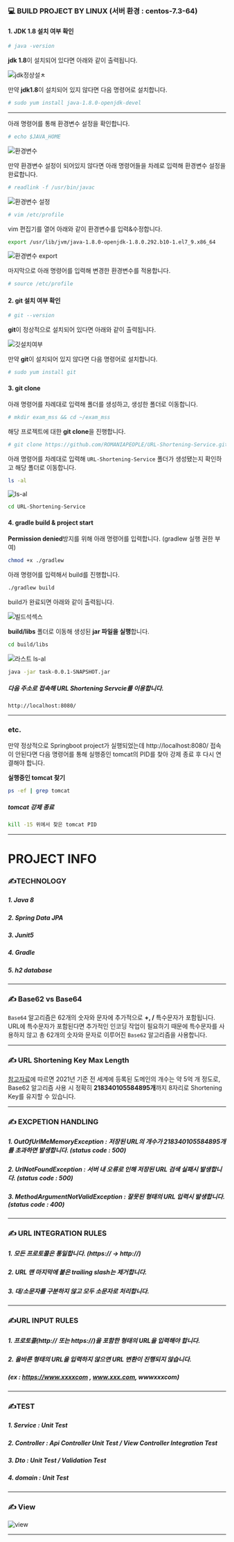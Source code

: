 ### 💻 BUILD PROJECT BY LINUX (서버 환경 : centos-7.3-64)

#### 1. JDK 1.8 설치 여부 확인

```bash
# java -version
```

**jdk 1.8**이 설치되어 있다면 아래와 같이 출력됩니다.

![jdk정상설ㅊ](https://user-images.githubusercontent.com/39195377/118615740-fd57dc00-b7fb-11eb-819e-e8e8340d24b3.PNG)

만약 **jdk1.8**이 설치되어 있지 않다면 다음 명령어로 설치합니다.

```bash
# sudo yum install java-1.8.0-openjdk-devel
```
-----

아래 명령어를 통해 환경변수 설정을 확인합니다.

```bash
# echo $JAVA_HOME
```

![환경변수](https://user-images.githubusercontent.com/39195377/118670553-aff66180-b831-11eb-934a-7dc5dd9ffb55.PNG)

만약 환경변수 설정이 되어있지 않다면 아래 명령어들을 차례로 입력해 환경변수 설정을 완료합니다.

```bash
# readlink -f /usr/bin/javac
```

![환경변수 설정](https://user-images.githubusercontent.com/39195377/118670552-aec53480-b831-11eb-88cb-149ba2d89bf2.PNG)

```bash
# vim /etc/profile
```

vim 편집기를 열어 아래와 같이 환경변수를 입력&수정합니다.

```bash
export /usr/lib/jvm/java-1.8.0-openjdk-1.8.0.292.b10-1.el7_9.x86_64
```

![환경변수 export](https://user-images.githubusercontent.com/39195377/118670557-aff66180-b831-11eb-9f99-055c3902d52b.PNG)

마지막으로 아래 명령어를 입력해 변경한 환경변수를 적용합니다.

```bash
# source /etc/profile
```




#### 2. git 설치 여부 확인

```bash
# git --version
```

**git**이 정상적으로 설치되어 있다면 아래와 같이 출력됩니다.

![깃설치여부](https://user-images.githubusercontent.com/39195377/118615744-fdf07280-b7fb-11eb-90b1-f8689069d60f.PNG)

만약 **git**이 설치되어 있지 않다면 다음 명령어로 설치합니다.

```bash
# sudo yum install git
```



#### 3. git clone

아래 명령어를 차례대로 입력해 폴더를 생성하고, 생성한 폴더로 이동합니다.

```bash
# mkdir exam_mss && cd ~/exam_mss
```

해당 프로젝트에 대한 **git clone**을 진행합니다.

```bash
# git clone https://github.com/ROMANIAPEOPLE/URL-Shortening-Service.git
```

아래 명령어를 차례대로 입력해 `URL-Shortening-Service` 폴더가 생성됐는지 확인하고 해당 폴더로 이동합니다.

```bash
ls -al
```

![ls-al](https://user-images.githubusercontent.com/39195377/118615742-fdf07280-b7fb-11eb-8532-7125041c0d5e.PNG)

```bash
cd URL-Shortening-Service
```

#### 4. gradle build & project start

**Permission denied**방지를 위해 아래 명령어를 입력합니다. (gradlew 실행 권한 부여)

```bash
chmod +x ./gradlew
```

아래 명령어를 입력해서 build를 진행합니다.

```bash
./gradlew build
```

build가 완료되면 아래와 같이 출력됩니다.

![빌드석섹스](https://user-images.githubusercontent.com/39195377/118615738-fd57dc00-b7fb-11eb-82e9-b34af9ed42c6.PNG)

**build/libs** 폴더로 이동해 생성된 **jar 파일을 실행**합니다.

```bash
cd build/libs
```

![라스트 ls-al](https://user-images.githubusercontent.com/39195377/118615733-fc26af00-b7fb-11eb-8d71-bdc34c8201f4.PNG)

```bash
java -jar task-0.0.1-SNAPSHOT.jar
```

##### 다음 주소로 접속해 URL Shortening Servcie를 이용합니다.

```http
http://localhost:8080/
```

---

### etc.

만약 정상적으로 Springboot project가 실행되었는데 http://localhost:8080/ 접속이 안된다면 다음 명령어를 통해 실행중인 tomcat의 PID를 찾아 강제 종료 후 다시 연결해야 합니다.

**실행중인 tomcat 찾기**

```bash
ps -ef | grep tomcat
```

##### tomcat 강제 종료

```bash
kill -15 위에서 찾은 tomcat PID
```

---
# PROJECT INFO

### ✍️TECHNOLOGY 

##### 1. Java 8

##### 2. Spring Data JPA

##### 3. Junit5

##### 4. Gradle

##### 5. h2 database

---

### ✍️ Base62 vs Base64

`Base64` 알고리즘은 62개의 숫자와 문자에 추가적으로 **+, /** 특수문자가 포함됩니다. URL에 특수문자가 포함된다면 추가적인 인코딩 작업이 필요하기 때문에 특수문자를 사용하지 않고 총 62개의 숫자와 문자로 이루어진 `Base62` 알고리즘을 사용합니다.

---

### ✍️ URL Shortening Key Max Length

[참고자료](https://domainnamestat.com/statistics/tld/others)에 따르면 2021년 기준 전 세계에 등록된 도메인의 개수는 약 5억 개 정도로, Base62 알고리즘 사용 시 정확히 **218340105584895개**까지 8자리로 Shortening Key를 유지할 수 있습니다.

---

### ✍️ EXCPETION HANDLING

##### 1. OutOfUrlMeMemoryException : 저장된 URL의 개수가 218340105584895개를 초과하면 발생합니다. (status code : 500)

##### 2. UrlNotFoundException : 서버 내 오류로 인해 저장된 URL 검색 실패시 발생합니다. (status code : 500)

##### 3. MethodArgumentNotValidException : 잘못된 형태의 URL 입력시 발생합니다. (status code : 400)

---

### ✍️ URL INTEGRATION RULES

##### 1. 모든 프로토콜은 통일합니다. (https:// -> http://)

##### 2. URL 맨 마지막에 붙은 trailing slash는 제거합니다.

##### 3. 대/소문자를 구분하지 않고 모두 소문자로 처리합니다.

---

### ✍️URL INPUT RULES

##### 1. 프로토콜(http:// 또는 https://)을 포함한 형태의 URL을 입력해야 합니다.

##### 2. 올바른 형태의 URL을 입력하지 않으면 URL 변환이 진행되지 않습니다.

##### (ex : https://www.xxxxcom , www.xxx.com, wwwxxxcom)

---

### ✍️TEST

##### 1. Service  : Unit Test

##### 2. Controller : Api Controller Unit Test / View Controller Integration Test

##### 3. Dto : Unit Test / Validation Test

##### 4. domain : Unit Test 

---

### ✍️  View

![view](https://user-images.githubusercontent.com/39195377/118530212-5c2b4000-b77f-11eb-96c8-b801c59185db.PNG)


---


